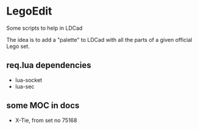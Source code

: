 # LegoEdit
Some scripts to help in LDCad

The idea is to add a "palette" to LDCad with all the parts of a given official Lego set.

## req.lua dependencies
* lua-socket
* lua-sec

## some MOC in docs
* X-Tie, from set no 75168

